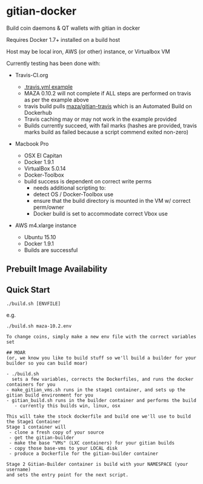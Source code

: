 # gitian-docker 

Build coin daemons & QT wallets with gitian in docker

Requires Docker 1.7+ installed on a build host

Host may be local iron, AWS (or other) instance, or Virtualbox VM

Currently testing has been done with:
  - Travis-CI.org
    - [.travis.yml example](https://github.com/shastafareye/travis-docker-example)
    - MAZA 0.10.2 will not complete if ALL steps are performed on travis as per the example above
    - travis build pulls [maza/gitian-travis](https://github.com/guruvan/gitian-docker/blob/master/Dockerfile) which is an Automated Build on Dockerhub
    - Travis caching may or may not work in the example provided
    - Builds currently succeed, with fail marks (hashes are provided, travis marks build as failed because a script commend exited non-zero)
  - Macbook Pro 
     - OSX El Capitan
     - Docker 1.9.1
     - VirtualBox 5.0.14
     - Docker-Toolbox
     - build success is dependent on correct write perms
         - needs additional scripting to:
	    - detect OS / Docker-Toolbox use
	    - ensure that the build directory is mounted in the VM w/ correct perm/owner
	    - Docker build is set to accommodate correct Vbox use
       

  - AWS m4.xlarge instance 
     - Ubuntu 15.10
     - Docker 1.9.1
     - Builds are successful
  

## Prebuilt Image Availability
 

## Quick Start

 ```
 ./build.sh [ENVFILE]
 ```
 e.g.
 ```
 ./build.sh maza-10.2.env

To change coins, simply make a new env file with the correct variables set

## MOAR
 (or, we know you like to build stuff so we'll build a builder for your builder so you can build moar)

 - ./build.sh 
   sets a few variables, corrects the Dockerfiles, and runs the docker containers for you
 - make_gitian_vms.sh runs in the stage1 container, and sets up the gitian build environment for you
 - gitian_build.sh runs in the builder container and performs the build 
    - currently this builds win, linux, osx 

This will take the stock dockerfile and build one we'll use to build the Stage1 Container
Stage 1 container will 
  - clone a fresh copy of your source
  - get the gitian-builder
  - make the base "VMs" (LXC containers) for your gitian builds
  - copy those base-vms to your LOCAL disk
  - produce a Dockerfile for the gitian-builder container

Stage 2 Gitian-Builder container is build with your NAMESPACE (your username) 
and sets the entry point for the next script. 


